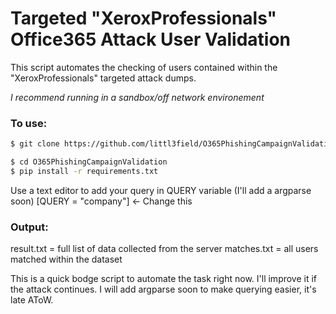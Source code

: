 # Targeted "XeroxProfessionals" Office365 Attack User Validation 
This script automates the checking of users contained within the "XeroxProfessionals" targeted attack dumps.

*I recommend running in a sandbox/off network environement*

### To use: 
```sh
$ git clone https://github.com/littl3field/O365PhishingCampaignValidation.git
```
```sh
$ cd O365PhishingCampaignValidation
$ pip install -r requirements.txt
```

Use a text editor to add your query in QUERY variable (I'll add a argparse soon)
[QUERY = "company"] <- Change this

### Output: 
result.txt = full list of data collected from the server
matches.txt = all users matched within the dataset

This is a quick bodge script to automate the task right now. I'll improve it if the attack continues.
I will add argparse soon to make querying easier, it's late AToW.
